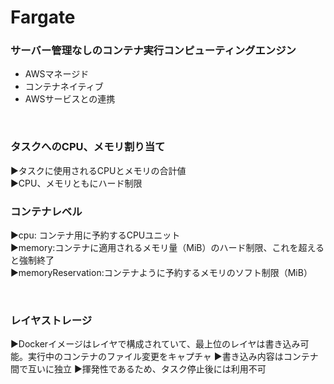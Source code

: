 
# Fargate

### サーバー管理なしのコンテナ実行コンピューティングエンジン
* AWSマネージド
* コンテナネイティブ
* AWSサービスとの連携

<br>

### タスクへのCPU、メモリ割り当て
▶タスクに使用されるCPUとメモリの合計値  
▶CPU、メモリともにハード制限  
### コンテナレベル
▶cpu:  コンテナ用に予約するCPUユニット  
▶memory:コンテナに適用されるメモリ量（MiB）のハード制限、これを超えると強制終了  
▶memoryReservation:コンテナように予約するメモリのソフト制限（MiB）

<br>

### レイヤストレージ
▶Dockerイメージはレイヤで構成されていて、最上位のレイヤは書き込み可能。実行中のコンテナのファイル変更をキャプチャ
▶書き込み内容はコンテナ間で互いに独立
▶揮発性であるため、タスク停止後には利用不可


